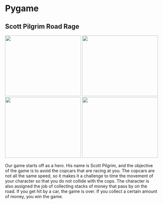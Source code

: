 # Pygame
<h2> Scott Pilgrim Road Rage</h2>
<img src="https://github.com/mdullahan1354/Scott-Pilgrim-Road-Rage/blob/master/Capture1.PNG" width = "250 " height="200">
<img src="https://github.com/mdullahan1354/Scott-Pilgrim-Road-Rage/blob/master/Capture2.PNG" width = "250 " height="200">
<img src="https://github.com/mdullahan1354/Scott-Pilgrim-Road-Rage/blob/master/Capture3.PNG" width = "250 " height="200">
<img src="https://github.com/mdullahan1354/Scott-Pilgrim-Road-Rage/blob/master/Capture4.PNG" width = "250 " height="200">
<p> Our game starts off as a hero. His name is Scott Pilgrim, and the objective of the game is to avoid the copcars that are racing at you. The copcars are not all the same speed, so it makes it a challenge to time the movement of your character so that you do not collide with the cops. The character is also assigned the job of collecting stacks of money that pass by on the road. If you get hit by a car, the game is over. If you collect a certain amount of money, you win the game.<p>
